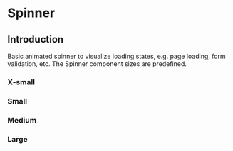 # Spinner

## Introduction
Basic animated spinner to visualize loading states, e.g. page loading, form validation, etc. The Spinner component sizes are predefined.

### X-small

<Playground :themeable="true">
  <template v-slot={theme}>
    <p-spinner size="x-small" ally-label="Loading" :theme="theme" />
  </template>
</Playground>

### Small

<Playground :themeable="true">
  <template v-slot={theme}>
    <p-spinner size="small" ally-label="Loading" :theme="theme" />
  </template>
</Playground>

### Medium

<Playground :themeable="true">
  <template v-slot={theme}>
    <p-spinner size="medium" ally-label="Loading" :theme="theme" />
  </template>
</Playground>

### Large

<Playground :themeable="true">
  <template v-slot={theme}>
    <p-spinner size="large" ally-label="Loading" :theme="theme" />
  </template>
</Playground>